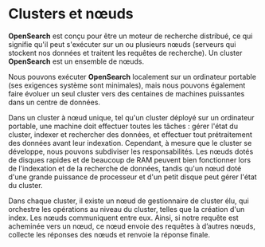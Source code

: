 # Clusters et nœuds

**OpenSearch** est conçu pour être un moteur de recherche distribué, ce qui signifie qu'il peut s'exécuter sur un ou plusieurs nœuds (serveurs qui stockent nos données et traitent les requêtes de recherche). Un cluster **OpenSearch** est un ensemble de nœuds.

Nous pouvons exécuter **OpenSearch** localement sur un ordinateur portable (ses exigences système sont minimales), mais nous pouvons également faire évoluer un seul cluster vers des centaines de machines puissantes dans un centre de données.

Dans un cluster à nœud unique, tel qu'un cluster déployé sur un ordinateur portable, une machine doit effectuer toutes les tâches : gérer l'état du cluster, indexer et rechercher des données, et effectuer tout prétraitement des données avant leur indexation. Cependant, à mesure que le cluster se développe, nous pouvons subdiviser les responsabilités. Les nœuds dotés de disques rapides et de beaucoup de RAM peuvent bien fonctionner lors de l'indexation et de la recherche de données, tandis qu'un nœud doté d'une grande puissance de processeur et d'un petit disque peut gérer l'état du cluster.

Dans chaque cluster, il existe un nœud de gestionnaire de cluster élu, qui orchestre les opérations au niveau du cluster, telles que la création d'un index. Les nœuds communiquent entre eux. Ainsi, si notre requête est acheminée vers un nœud, ce nœud envoie des requêtes à d’autres nœuds, collecte les réponses des nœuds et renvoie la réponse finale.